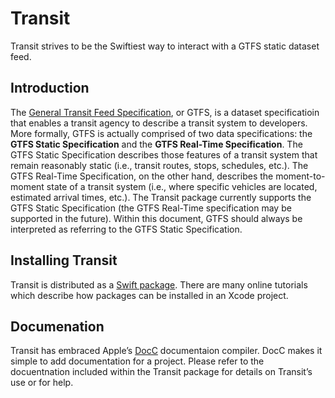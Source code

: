 # Transit

Transit strives to be the Swiftiest way to interact with a GTFS static dataset feed.

## Introduction

The [General Transit Feed Specification](https://developers.google.com/transit/gtfs), or GTFS, is a dataset specificatioin that enables a transit agency to describe a transit system to developers. More formally, GTFS is actually comprised of two data specifications: the **GTFS Static Specification** and the **GTFS Real-Time Specification**. The GTFS Static Specification describes those features of a transit system that remain reasonably static (i.e., transit routes, stops, schedules, etc.). The GTFS Real-Time Specification, on the other hand, describes the moment-to-moment state of a transit system (i.e., where specific vehicles are located, estimated arrival times, etc.). The Transit package currently supports the GTFS Static Specification (the GTFS Real-Time specification may be supported in the future). Within this document, GTFS should always be interpreted as referring to the GTFS Static Specification.

## Installing Transit

Transit is distributed as a [Swift package](https://developer.apple.com/documentation/swift_packages). There are many online tutorials which describe how packages can be installed in an Xcode project.

## Documenation

Transit has embraced Apple’s [DocC](https://developer.apple.com/documentation/docc) documentaion compiler. DocC makes it simple to add documentation for a project. Please refer to the docuentnation included within the Transit package for details on Transit’s use or for help.
